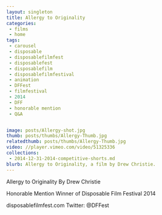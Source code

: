 ```yaml
---
layout: singleton
title: Allergy to Originality
categories:
 - films
 - home
tags:
 - carousel
 - disposable
 - disposablefilmfest
 - disposablefest
 - disposablefilm
 - disposablefilmfestival
 - animation
 - DFFest
 - filmfestival
 - 2014
 - DFF
 - honorable mention
 - Q&A


image: posts/Allergy-shot.jpg
thumb: posts/thumbs/Allergy-Thumb.jpg
relatedthumb: posts/thumbs/Allergy-Thumb.jpg
video: //player.vimeo.com/video/51325336
collections:
 - 2014-12-31-2014-competitive-shorts.md
blurb: Allergy to Originality, a film by Drew Christie.
---
```


Allergy to Originality
By Drew Christie

Honorable Mention Winner of Disposable Film Festival 2014

disposablefilmfest.com
Twitter: @DFFest
